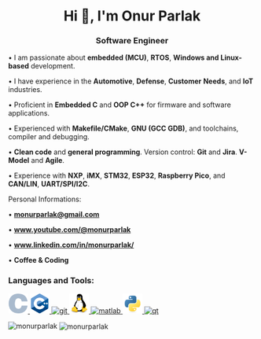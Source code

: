 <h1 align="center">Hi 👋, I'm Onur Parlak </h1>
<h3 align="center">Software Engineer</h3>

• I am passionate about **embedded (MCU)**, **RTOS**, **Windows and Linux-based** development.

• I  have experience in the **Automotive**, **Defense**, **Customer** **Needs**, and **IoT** industries.

• Proficient in **Embedded C** and **OOP C++** for firmware and software applications.

• Experienced with **Makefile/CMake**, **GNU (GCC GDB)**, and toolchains, compiler and debugging.

• **Clean code** and **general programming**. Version control: **Git** and **Jira**. **V-Model** and **Agile**.

• Experience with **NXP**, **iMX**, **STM32**, **ESP32**, **Raspberry Pico**, and **CAN/LIN**, **UART/SPI/I2C**.

Personal Informations:

• **monurparlak@gmail.com**

• **www.youtube.com/@monurparlak**

• **www.linkedin.com/in/monurparlak/**

• **Coffee & Coding**

<h3 align="left">Languages and Tools:</h3>
<p align="left"> <a href="https://www.cprogramming.com/" target="_blank" rel="noreferrer"> <img src="https://raw.githubusercontent.com/devicons/devicon/master/icons/c/c-original.svg" alt="c" width="40" height="40"/> </a> <a href="https://www.w3schools.com/cpp/" target="_blank" rel="noreferrer"> <img src="https://raw.githubusercontent.com/devicons/devicon/master/icons/cplusplus/cplusplus-original.svg" alt="cplusplus" width="40" height="40"/> </a>  <a href="https://git-scm.com/" target="_blank" rel="noreferrer"> <img src="https://www.vectorlogo.zone/logos/git-scm/git-scm-icon.svg" alt="git" width="40" height="40"/> </a>  <a href="https://www.linux.org/" target="_blank" rel="noreferrer"> <img src="https://raw.githubusercontent.com/devicons/devicon/master/icons/linux/linux-original.svg" alt="linux" width="40" height="40"/> </a> <a href="https://www.mathworks.com/" target="_blank" rel="noreferrer"> <img src="https://upload.wikimedia.org/wikipedia/commons/2/21/Matlab_Logo.png" alt="matlab" width="40" height="40"/> </a> <a href="https://www.python.org" target="_blank" rel="noreferrer"> <img src="https://raw.githubusercontent.com/devicons/devicon/master/icons/python/python-original.svg" alt="python" width="40" height="40"/> </a> <a href="https://www.qt.io/" target="_blank" rel="noreferrer"> <img src="https://upload.wikimedia.org/wikipedia/commons/0/0b/Qt_logo_2016.svg" alt="qt" width="40" height="40"/> </a> </p>

<p><img align="left" src="https://github-readme-stats.vercel.app/api/top-langs?username=monurparlak&show_icons=true&locale=en&layout=compact" alt="monurparlak" /></p>

<p>&nbsp;<img align="center" src="https://github-readme-stats.vercel.app/api?username=monurparlak&show_icons=true&locale=en" alt="monurparlak" /></p>
